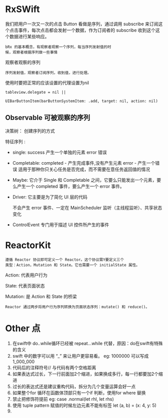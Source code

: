 # RxSWift


我们把用户一次又一次的点击 Button 看做是序列，通过调用 subscribe 来订阅这个点击事件，每次点击都会发射一个数据，作为订阅者的 subscribe 收到这个这个数据进行某些响应。
 
 	bRx 的基本概念，有观察者观察一个序列，每当序列发射值的时	
 	候，观察者根据序列做一些事情

 
 
观察者观察的序列

	序列发射值，观察者订阅序列，收到值，进行处理。
使用时要把正常的应该设置的代理设置为nil

	tableview.delegate = nil || 
	
	UIBarButtonItem(barButtonSystemItem: .add, target: nil, action: nil)
	


## Observable 可被观察的序列

决策树： 创建序列的方式

特征序列 :

- single: success 产生一个单独的元素  error 错误
- Completable: 
   completed - 产生完成事件,没有产生元素 error - 产生一个错误
  适用于那种你只关心任务是否完成，而不需要在意任务返回值的情况 
- Maybe: 它介于 Single 和 Completable 之间，它要么只能发出一个元素，要么产生一个 completed 事件，要么产生一个 error 事件。
- Driver: 它主要是为了简化 UI 层的代码

  不会产生 error 事件、一定在 MainScheduler 监听（主线程监听）、共享状态变化

- ControlEvent 专门用于描述 UI 控件所产生的事件



# ReactorKit

	遵循 Reactor 协议即可定义一个 Reactor。这个协议需Y要定义三个
	类型：Action，Mutation 和 State。它也需要一个 initialState 属性。

Action: 代表用户行为

State: 代表页面状态

Mutation: 是 Action 和 State 的桥梁


	Reactor 通过两步将用户行为序列转换为页面状态序列：mutate() 和 reduce()。
	

# Other 点

1.  在swift中 do..while循环已经被 repeat...while 代替，原因：do在swift有特殊的含义
2.  swift 中的数字可以用 “_” 来让用户更容易看。
    eg: 1000000 可以写成 1_000_000
3.  代码后的注释符号// 与代码有两个空格距离
4.  如果表达式过长，下一行前面加2个缩进，如果换成多行，每一行都要加2个缩进
5. 过长的表达式还是建议重构代码，拆分为几个变量运算会好一点
6. 如果整个for 循环在函数体顶部只有一个if 判断，使用for where 替换
7. 禁止把修饰符提前 eg: case .normal(let rhl, let rhs)
8. 使用 tuple pattern 赋值的时候左边元素不能有标签
  let (a, b) = (x: 4, y: 5)
9. 


